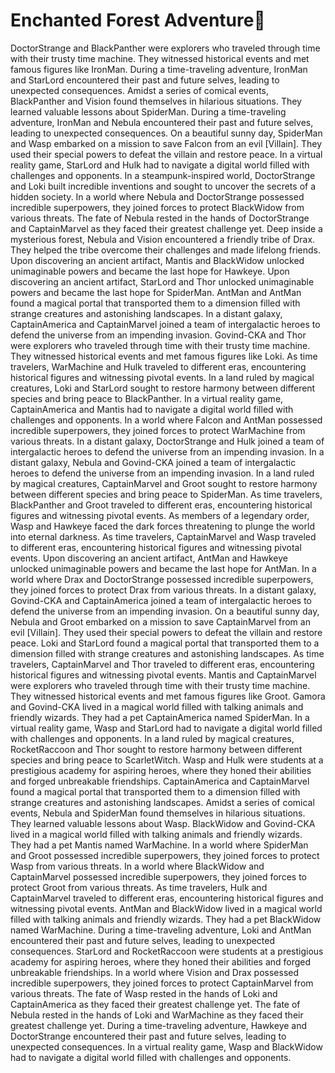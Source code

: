 # Enchanted Forest Adventure:star2:

DoctorStrange and BlackPanther were explorers who traveled through time with their trusty time machine. They witnessed historical events and met famous figures like IronMan.
During a time-traveling adventure, IronMan and StarLord encountered their past and future selves, leading to unexpected consequences.
Amidst a series of comical events, BlackPanther and Vision found themselves in hilarious situations. They learned valuable lessons about SpiderMan.
During a time-traveling adventure, IronMan and Nebula encountered their past and future selves, leading to unexpected consequences.
On a beautiful sunny day, SpiderMan and Wasp embarked on a mission to save Falcon from an evil [Villain]. They used their special powers to defeat the villain and restore peace.
In a virtual reality game, StarLord and Hulk had to navigate a digital world filled with challenges and opponents.
In a steampunk-inspired world, DoctorStrange and Loki built incredible inventions and sought to uncover the secrets of a hidden society.
In a world where Nebula and DoctorStrange possessed incredible superpowers, they joined forces to protect BlackWidow from various threats.
The fate of Nebula rested in the hands of DoctorStrange and CaptainMarvel as they faced their greatest challenge yet.
Deep inside a mysterious forest, Nebula and Vision encountered a friendly tribe of Drax. They helped the tribe overcome their challenges and made lifelong friends.
Upon discovering an ancient artifact, Mantis and BlackWidow unlocked unimaginable powers and became the last hope for Hawkeye.
Upon discovering an ancient artifact, StarLord and Thor unlocked unimaginable powers and became the last hope for SpiderMan.
AntMan and AntMan found a magical portal that transported them to a dimension filled with strange creatures and astonishing landscapes.
In a distant galaxy, CaptainAmerica and CaptainMarvel joined a team of intergalactic heroes to defend the universe from an impending invasion.
Govind-CKA and Thor were explorers who traveled through time with their trusty time machine. They witnessed historical events and met famous figures like Loki.
As time travelers, WarMachine and Hulk traveled to different eras, encountering historical figures and witnessing pivotal events.
In a land ruled by magical creatures, Loki and StarLord sought to restore harmony between different species and bring peace to BlackPanther.
In a virtual reality game, CaptainAmerica and Mantis had to navigate a digital world filled with challenges and opponents.
In a world where Falcon and AntMan possessed incredible superpowers, they joined forces to protect WarMachine from various threats.
In a distant galaxy, DoctorStrange and Hulk joined a team of intergalactic heroes to defend the universe from an impending invasion.
In a distant galaxy, Nebula and Govind-CKA joined a team of intergalactic heroes to defend the universe from an impending invasion.
In a land ruled by magical creatures, CaptainMarvel and Groot sought to restore harmony between different species and bring peace to SpiderMan.
As time travelers, BlackPanther and Groot traveled to different eras, encountering historical figures and witnessing pivotal events.
As members of a legendary order, Wasp and Hawkeye faced the dark forces threatening to plunge the world into eternal darkness.
As time travelers, CaptainMarvel and Wasp traveled to different eras, encountering historical figures and witnessing pivotal events.
Upon discovering an ancient artifact, AntMan and Hawkeye unlocked unimaginable powers and became the last hope for AntMan.
In a world where Drax and DoctorStrange possessed incredible superpowers, they joined forces to protect Drax from various threats.
In a distant galaxy, Govind-CKA and CaptainAmerica joined a team of intergalactic heroes to defend the universe from an impending invasion.
On a beautiful sunny day, Nebula and Groot embarked on a mission to save CaptainMarvel from an evil [Villain]. They used their special powers to defeat the villain and restore peace.
Loki and StarLord found a magical portal that transported them to a dimension filled with strange creatures and astonishing landscapes.
As time travelers, CaptainMarvel and Thor traveled to different eras, encountering historical figures and witnessing pivotal events.
Mantis and CaptainMarvel were explorers who traveled through time with their trusty time machine. They witnessed historical events and met famous figures like Groot.
Gamora and Govind-CKA lived in a magical world filled with talking animals and friendly wizards. They had a pet CaptainAmerica named SpiderMan.
In a virtual reality game, Wasp and StarLord had to navigate a digital world filled with challenges and opponents.
In a land ruled by magical creatures, RocketRaccoon and Thor sought to restore harmony between different species and bring peace to ScarletWitch.
Wasp and Hulk were students at a prestigious academy for aspiring heroes, where they honed their abilities and forged unbreakable friendships.
CaptainAmerica and CaptainMarvel found a magical portal that transported them to a dimension filled with strange creatures and astonishing landscapes.
Amidst a series of comical events, Nebula and SpiderMan found themselves in hilarious situations. They learned valuable lessons about Wasp.
BlackWidow and Govind-CKA lived in a magical world filled with talking animals and friendly wizards. They had a pet Mantis named WarMachine.
In a world where SpiderMan and Groot possessed incredible superpowers, they joined forces to protect Wasp from various threats.
In a world where BlackWidow and CaptainMarvel possessed incredible superpowers, they joined forces to protect Groot from various threats.
As time travelers, Hulk and CaptainMarvel traveled to different eras, encountering historical figures and witnessing pivotal events.
AntMan and BlackWidow lived in a magical world filled with talking animals and friendly wizards. They had a pet BlackWidow named WarMachine.
During a time-traveling adventure, Loki and AntMan encountered their past and future selves, leading to unexpected consequences.
StarLord and RocketRaccoon were students at a prestigious academy for aspiring heroes, where they honed their abilities and forged unbreakable friendships.
In a world where Vision and Drax possessed incredible superpowers, they joined forces to protect CaptainMarvel from various threats.
The fate of Wasp rested in the hands of Loki and CaptainAmerica as they faced their greatest challenge yet.
The fate of Nebula rested in the hands of Loki and WarMachine as they faced their greatest challenge yet.
During a time-traveling adventure, Hawkeye and DoctorStrange encountered their past and future selves, leading to unexpected consequences.
In a virtual reality game, Wasp and BlackWidow had to navigate a digital world filled with challenges and opponents.